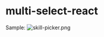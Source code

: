 # multi-select-react
Sample:
<img src="github.com/alaminstore/multi-select-react/blob/main/screenshots/skill-picker.png?raw=true" alt="skill-picker.png">
